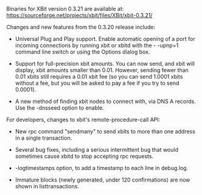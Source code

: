 Binaries for XBit version 0.3.21 are available at:
  https://sourceforge.net/projects/xbit/files/XBit/xbit-0.3.21/

Changes and new features from the 0.3.20 release include:

* Universal Plug and Play support.  Enable automatic opening of a port for incoming connections by running xbit or xbitd with the - -upnp=1 command line switch or using the Options dialog box.

* Support for full-precision xbit amounts.  You can now send, and xbit will display, xbit amounts smaller than 0.01.  However, sending fewer than 0.01 xbits still requires a 0.01 xbit fee (so you can send 1.0001 xbits without a fee, but you will be asked to pay a fee if you try to send 0.0001).

* A new method of finding xbit nodes to connect with, via DNS A records. Use the -dnsseed option to enable.

For developers, changes to xbit's remote-procedure-call API:

* New rpc command "sendmany" to send xbits to more than one address in a single transaction.

* Several bug fixes, including a serious intermittent bug that would sometimes cause xbitd to stop accepting rpc requests. 

* -logtimestamps option, to add a timestamp to each line in debug.log.

* Immature blocks (newly generated, under 120 confirmations) are now shown in listtransactions.

